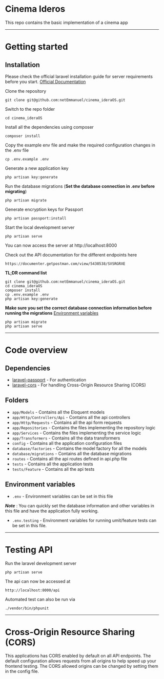 # Cinema Ideros

This repo contains the basic implementation of a cinema app

---

# Getting started

## Installation

Please check the official laravel installation guide for server requirements before you start. [Official Documentation](https://laravel.com/docs/5.7/installation#installation)

Clone the repository

    git clone git@github.com:netEmmanuel/cinema_ideraOS.git

Switch to the repo folder

    cd cinema_ideraOS

Install all the dependencies using composer

    composer install

Copy the example env file and make the required configuration changes in the .env file

    cp .env.example .env

Generate a new application key

    php artisan key:generate

Run the database migrations (**Set the database connection in .env before migrating**)

    php artisan migrate

Generate encryption keys for Passport

    php artisan passport:install

Start the local development server

    php artisan serve

You can now access the server at http://localhost:8000

Check out the API documentation for the different endpoints here

    https://documenter.getpostman.com/view/5430538/SVSRGRXE

**TL;DR command list**

    git clone git@github.com:netEmmanuel/cinema_ideraOS.git
    cd cinema_ideraOS
    composer install
    cp .env.example .env
    php artisan key:generate

**Make sure you set the correct database connection information before running the migrations** [Environment variables](#environment-variables)

    php artisan migrate
    php artisan serve

---

# Code overview

## Dependencies

-   [laravel-passport](https://laravel.com/docs/master/passport) - For authentication
-   [laravel-cors](https://github.com/barryvdh/laravel-cors) - For handling Cross-Origin Resource Sharing (CORS)

## Folders

-   `app/Models` - Contains all the Eloquent models
-   `app/Http/Controllers/Api` - Contains all the api controllers
-   `app/Http/Requests` - Contains all the api form requests
-   `app/Repositories` - Contains the files implementing the repository logic
-   `app/Services` - Contains the files implementing the service logic
-   `app/Transformers` - Contains all the data transformers
-   `config` - Contains all the application configuration files
-   `database/factories` - Contains the model factory for all the models
-   `database/migrations` - Contains all the database migrations
-   `routes` - Contains all the api routes defined in api.php file
-   `tests` - Contains all the application tests
-   `tests/Feature` - Contains all the api tests

## Environment variables

-   `.env` - Environment variables can be set in this file

**_Note_** : You can quickly set the database information and other variables in this file and have the application fully working.

-   `.env.testing` - Environment variables for running umit/feature tests can be set in this file.

---

# Testing API

Run the laravel development server

    php artisan serve

The api can now be accessed at

    http://localhost:8000/api

Automated test can also be run via

    ./vendor/bin/phpunit

---

# Cross-Origin Resource Sharing (CORS)

This applications has CORS enabled by default on all API endpoints. The default configuration allows requests from all origins to help speed up your frontend testing. The CORS allowed origins can be changed by setting them in the config file.
